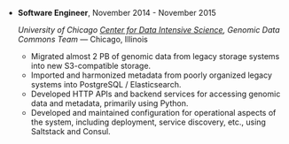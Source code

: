 - **Software Engineer**, November 2014 - November 2015

    *University of Chicago [Center for Data Intensive Science](http://cdis.uchicago.edu/), Genomic Data Commons Team* — Chicago, Illinois

    - Migrated almost 2 PB of genomic data from legacy storage systems
      into new S3-compatible storage.
    - Imported and harmonized metadata from poorly organized legacy
      systems into PostgreSQL / Elasticsearch.
    - Developed HTTP APIs and backend services for accessing genomic
      data and metadata, primarily using Python.
    - Developed and maintained configuration for operational aspects
      of the system, including deployment, service discovery, etc.,
      using Saltstack and Consul.
